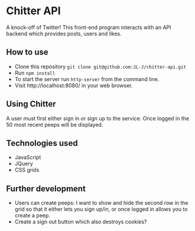 # Chitter API

A knock-off of Twitter! This front-end program interacts with an API backend which provides posts, users and likes.

## How to use ##
- Clone this repository `git clone git@github.com:JL-J/chitter-api.git`
- Run `npm install`
- To start the server run `http-server` from the command line.
- Visit http://localhost:8080/ in your web browser.

## Using Chitter ##
A user must first either sign in or sign up to the service. Once logged in the 50 most recent peeps will be displayed.

## Technologies used ##
- JavaScript
- JQuery
- CSS grids 

## Further development ##
- Users can create peeps: I want to show and hide the second row in the grid so that it either lets you sign up/in, or once logged in allows you to create a peep.
- Create a sign out button which also destroys cookies?
